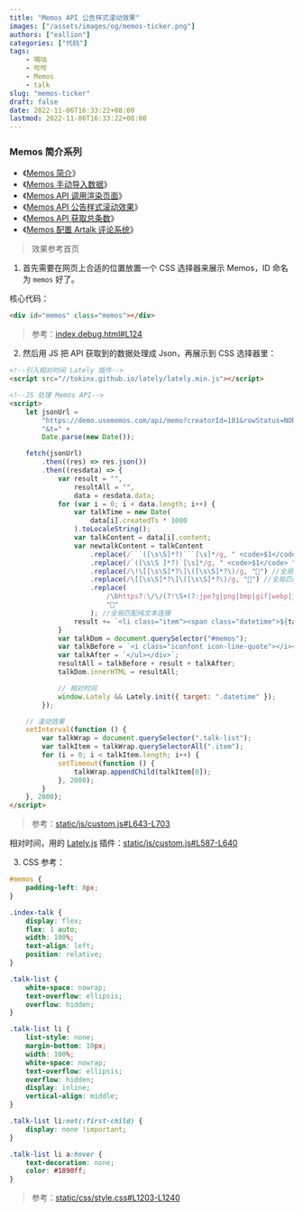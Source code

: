 ```yaml
---
title: "Memos API 公告样式滚动效果"
images: ["/assets/images/og/memos-ticker.png"]
authors: ["eallion"]
categories: ["代码"]
tags:
    - 嘀咕
    - 哔哔
    - Memos
    - talk
slug: "memos-ticker"
draft: false
date: 2022-11-06T16:33:22+08:00
lastmod: 2022-11-06T16:33:22+08:00
---
```


### Memos 简介系列

- 《[Memos 简介](https://eallion.com/memos-deployment/)》
- 《[Memos 手动导入数据](https://eallion.com/memos-import/)》
- 《[Memos API 调用渲染页面](https://eallion.com/memos-api/)》
- 《[Memos API 公告样式滚动效果](https://eallion.com/memos-ticker/)》
- 《[Memos API 获取总条数](https://eallion.com/memos-total-count/)》
- 《[Memos 配置 Artalk 评论系统](https://eallion.com/artalk_for_memos/)》

> 效果参考首页

1. 首先需要在网页上合适的位置放置一个 CSS 选择器来展示 Memos，ID 命名为 `memos` 好了。

核心代码：

```html
<div id="memos" class="memos"></div>
```

> 参考：<i class="fab fa-github fa-fw"></i>[index.debug.html#L124](https://github.com/eallion/favorite/blob/main/index.debug.html#L124)

2. 然后用 JS 把 API 获取到的数据处理成 Json，再展示到 CSS 选择器里：

````html
<!--引入相对时间 Lately 插件-->
<script src="//tokinx.github.io/lately/lately.min.js"></script>

<!--JS 处理 Memos API-->
<script>
    let jsonUrl =
        "https://demo.usememos.com/api/memo?creatorId=101&rowStatus=NORMAL&limit=1&offset=2" +
        "&t=" +
        Date.parse(new Date());

    fetch(jsonUrl)
        .then((res) => res.json())
        .then((resdata) => {
            var result = "",
                resultAll = "",
                data = resdata.data;
            for (var i = 0; i < data.length; i++) {
                var talkTime = new Date(
                    data[i].createdTs * 1000
                ).toLocaleString();
                var talkContent = data[i].content;
                var newtalkContent = talkContent
                    .replace(/```([\s\S]*?)```[\s]*/g, " <code>$1</code> ") //全局匹配代码块
                    .replace(/`([\s\S ]*?)`[\s]*/g, " <code>$1</code> ") //全局匹配内联代码块
                    .replace(/\!\[[\s\S]*?\]\([\s\S]*?\)/g, "🌅") //全局匹配图片
                    .replace(/\[[\s\S]*?\]\([\s\S]*?\)/g, "🔗") //全局匹配连接
                    .replace(
                        /\bhttps?:\/\/(?!\S+(?:jpe?g|png|bmp|gif|webp|jfif|gif))\S+/g,
                        "🔗"
                    ); //全局匹配纯文本连接
                result += `<li class="item"><span class="datetime">${talkTime}</span>： <a href="https://eallion.com/memos/">${newtalkContent}</a></li>`;
            }
            var talkDom = document.querySelector("#memos");
            var talkBefore = `<i class="iconfont icon-line-quote"></i><div class="talk-wrap"><ul class="talk-list">`;
            var talkAfter = `</ul></div>`;
            resultAll = talkBefore + result + talkAfter;
            talkDom.innerHTML = resultAll;

            // 相对时间
            window.Lately && Lately.init({ target: ".datetime" });
        });

    // 滚动效果
    setInterval(function () {
        var talkWrap = document.querySelector(".talk-list");
        var talkItem = talkWrap.querySelectorAll(".item");
        for (i = 0; i < talkItem.length; i++) {
            setTimeout(function () {
                talkWrap.appendChild(talkItem[0]);
            }, 2000);
        }
    }, 2000);
</script>
````

> 参考：<i class="fab fa-github fa-fw"></i>[static/js/custom.js#L643-L703](https://github.com/eallion/favorite/blob/main/static/js/custom.js#L643-L703)

相对时间，用的 [Lately.js](https://tokinx.github.io/lately/) 插件：<i class="fab fa-github fa-fw"></i>[static/js/custom.js#L587-L640](https://github.com/eallion/favorite/blob/main/static/js/custom.js#L587-L640)

3. CSS 参考：

```css
#memos {
    padding-left: 8px;
}

.index-talk {
    display: flex;
    flex: 1 auto;
    width: 100%;
    text-align: left;
    position: relative;
}

.talk-list {
    white-space: nowrap;
    text-overflow: ellipsis;
    overflow: hidden;
}

.talk-list li {
    list-style: none;
    margin-bottom: 10px;
    width: 100%;
    white-space: nowrap;
    text-overflow: ellipsis;
    overflow: hidden;
    display: inline;
    vertical-align: middle;
}

.talk-list li:not(:first-child) {
    display: none !important;
}

.talk-list li a:hover {
    text-decoration: none;
    color: #1890ff;
}
```

> 参考：<i class="fab fa-github fa-fw"></i>[static/css/style.css#L1203-L1240](https://github.com/eallion/favorite/blob/main/static/css/style.css#L1203-L1240)
